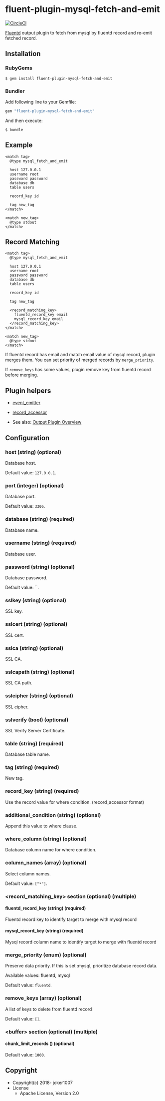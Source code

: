 # fluent-plugin-mysql-fetch-and-emit
[![CircleCI](https://circleci.com/gh/joker1007/fluent-plugin-mysql-fetch-and-emit.svg?style=svg)](https://circleci.com/gh/joker1007/fluent-plugin-mysql-fetch-and-emit)

[Fluentd](https://fluentd.org/) output plugin to fetch from mysql by fluentd record and re-emit fetched record.

## Installation

### RubyGems

```
$ gem install fluent-plugin-mysql-fetch-and-emit
```

### Bundler

Add following line to your Gemfile:

```ruby
gem "fluent-plugin-mysql-fetch-and-emit"
```

And then execute:

```
$ bundle
```

## Example

```
<match tag>
  @type mysql_fetch_and_emit

  host 127.0.0.1
  username root
  password password
  database db
  table users

  record_key id

  tag new_tag
</match>

<match new_tag>
  @type stdout
</match>
```

## Record Matching

```
<match tag>
  @type mysql_fetch_and_emit

  host 127.0.0.1
  username root
  password password
  database db
  table users

  record_key id

  tag new_tag

  <record_matching_key>
    fluentd_record_key email
    mysql_record_key email
  </record_matching_key>
</match>

<match new_tag>
  @type stdout
</match>
```

If fluentd record has email and match email value of mysql record,
plugin merges them.
You can set priority of merged records by `merge_priority`.

If `remove_keys` has some values,
plugin remove key from fluentd record before merging.

## Plugin helpers

* [event_emitter](https://docs.fluentd.org/v1.0/articles/api-plugin-helper-event_emitter)
* [record_accessor](https://docs.fluentd.org/v1.0/articles/api-plugin-helper-record_accessor)

* See also: [Output Plugin Overview](https://docs.fluentd.org/v1.0/articles/output-plugin-overview)

## Configuration

### host (string) (optional)

Database host.

Default value: `127.0.0.1`.

### port (integer) (optional)

Database port.

Default value: `3306`.

### database (string) (required)

Database name.

### username (string) (required)

Database user.

### password (string) (optional)

Database password.

Default value: ``.

### sslkey (string) (optional)

SSL key.

### sslcert (string) (optional)

SSL cert.

### sslca (string) (optional)

SSL CA.

### sslcapath (string) (optional)

SSL CA path.

### sslcipher (string) (optional)

SSL cipher.

### sslverify (bool) (optional)

SSL Verify Server Certificate.

### table (string) (required)

Database table name.

### tag (string) (required)

New tag.

### record_key (string) (required)

Use the record value for where condition. (record_accessor format)

### additional_condition (string) (optional)

Append this value to where clause.

### where_column (string) (optional)

Database column name for where condition.

### column_names (array) (optional)

Select column names.

Default value: `["*"]`.

### \<record_matching_key\> section (optional) (multiple)

#### fluentd_record_key (string) (required)

Fluentd record key to identify target to merge with mysql record

#### mysql_record_key (string) (required)

Mysql record column name to identify target to merge with fluentd record

### merge_priority (enum) (optional)

Preserve data priority. If this is set :mysql, prioritize database record data.

Available values: fluentd, mysql

Default value: `fluentd`.

### remove_keys (array) (optional)

A list of keys to delete from fluentd record

Default value: `[]`.

### \<buffer\> section (optional) (multiple)

#### chunk_limit_records () (optional)

Default value: `1000`.


## Copyright

* Copyright(c) 2018- joker1007
* License
  * Apache License, Version 2.0
